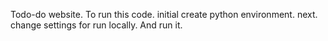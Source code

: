 Todo-do website.
To run this code.
initial create python environment.
next. change settings for run locally.
And run it.
